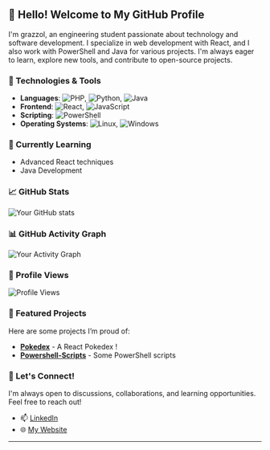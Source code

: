 ## 👋 Hello! Welcome to My GitHub Profile

I'm grazzol, an engineering student passionate about technology and software development. I specialize in web development with React, and I also work with PowerShell and Java for various projects. I'm always eager to learn, explore new tools, and contribute to open-source projects.

### 🔧 Technologies & Tools
- **Languages**: ![PHP](https://img.shields.io/badge/-PHP-777BB4?logo=php&logoColor=white), ![Python](https://img.shields.io/badge/-Python-3776AB?logo=python&logoColor=white), ![Java](https://img.shields.io/badge/-Java-007396?logo=java&logoColor=white)
- **Frontend**: ![React](https://img.shields.io/badge/-React-61DAFB?logo=react&logoColor=white), ![JavaScript](https://img.shields.io/badge/-JavaScript-F7DF1E?logo=javascript&logoColor=black)
- **Scripting**: ![PowerShell](https://img.shields.io/badge/-PowerShell-5391FE?logo=powershell&logoColor=white)
- **Operating Systems**: ![Linux](https://img.shields.io/badge/-Linux-FCC624?logo=linux&logoColor=black), ![Windows](https://img.shields.io/badge/-Windows-0078D6?logo=windows&logoColor=white)


### 🌱 Currently Learning
- Advanced React techniques
- Java Development

### 📈 GitHub Stats
![Your GitHub stats](https://github-readme-stats.vercel.app/api?username=grazzol&show_icons=true&theme=radical)

### 📊 GitHub Activity Graph
![Your Activity Graph](https://github-readme-activity-graph.vercel.app/graph?grazzol&theme=github)


### 👀 Profile Views
![Profile Views](https://komarev.com/ghpvc/?username=grazzol&color=blue)

### 📌 Featured Projects
Here are some projects I’m proud of:
- **[Pokedex](https://github.com/grazzol/Pokedex)** - A React Pokedex !
- **[Powershell-Scripts](https://github.com/grazzol/Powershell-Scripts)** - Some PowerShell scripts

### 💬 Let's Connect!
I'm always open to discussions, collaborations, and learning opportunities. Feel free to reach out!

- 📫 [LinkedIn](https://www.linkedin.com/in/aurian-baudet-2a36b8244/)
- 🌐 [My Website](https://aurian-baudet-cv.vercel.app/)

---

